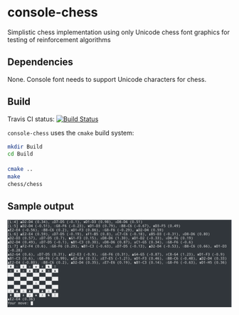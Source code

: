 # console-chess

Simplistic chess implementation using only Unicode chess font graphics for testing of reinforcement algorithms

## Dependencies

None. Console font needs to support Unicode characters for chess.

## Build

Travis CI status: [![Build Status](https://travis-ci.org/domschl/console-chess.svg?branch=master)](https://travis-ci.org/domschl/console-chess)

`console-chess` uses the `cmake` build system:

```bash
mkdir Build
cd Build

cmake ..
make
chess/chess
```

## Sample output

![chess output](doc/images/chess.png)
